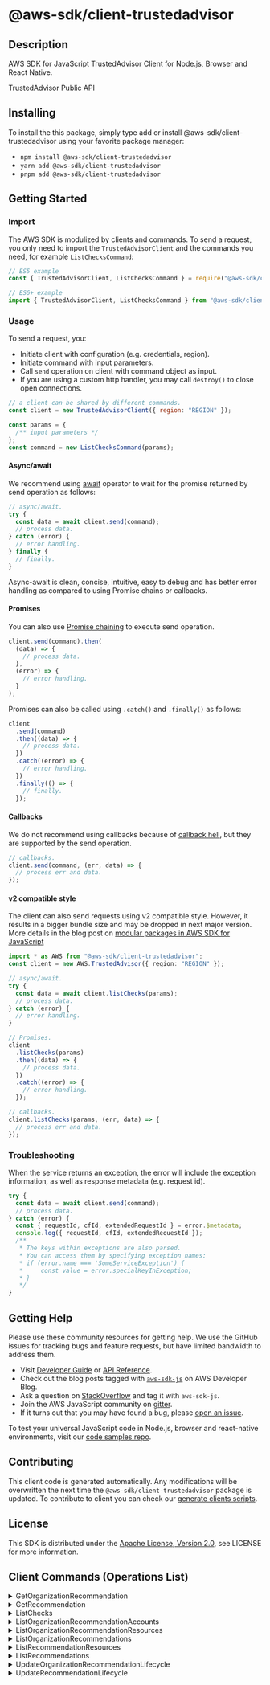 <!-- generated file, do not edit directly -->

# @aws-sdk/client-trustedadvisor

## Description

AWS SDK for JavaScript TrustedAdvisor Client for Node.js, Browser and React Native.

<p>TrustedAdvisor Public API</p>

## Installing

To install the this package, simply type add or install @aws-sdk/client-trustedadvisor
using your favorite package manager:

- `npm install @aws-sdk/client-trustedadvisor`
- `yarn add @aws-sdk/client-trustedadvisor`
- `pnpm add @aws-sdk/client-trustedadvisor`

## Getting Started

### Import

The AWS SDK is modulized by clients and commands.
To send a request, you only need to import the `TrustedAdvisorClient` and
the commands you need, for example `ListChecksCommand`:

```js
// ES5 example
const { TrustedAdvisorClient, ListChecksCommand } = require("@aws-sdk/client-trustedadvisor");
```

```ts
// ES6+ example
import { TrustedAdvisorClient, ListChecksCommand } from "@aws-sdk/client-trustedadvisor";
```

### Usage

To send a request, you:

- Initiate client with configuration (e.g. credentials, region).
- Initiate command with input parameters.
- Call `send` operation on client with command object as input.
- If you are using a custom http handler, you may call `destroy()` to close open connections.

```js
// a client can be shared by different commands.
const client = new TrustedAdvisorClient({ region: "REGION" });

const params = {
  /** input parameters */
};
const command = new ListChecksCommand(params);
```

#### Async/await

We recommend using [await](https://developer.mozilla.org/en-US/docs/Web/JavaScript/Reference/Operators/await)
operator to wait for the promise returned by send operation as follows:

```js
// async/await.
try {
  const data = await client.send(command);
  // process data.
} catch (error) {
  // error handling.
} finally {
  // finally.
}
```

Async-await is clean, concise, intuitive, easy to debug and has better error handling
as compared to using Promise chains or callbacks.

#### Promises

You can also use [Promise chaining](https://developer.mozilla.org/en-US/docs/Web/JavaScript/Guide/Using_promises#chaining)
to execute send operation.

```js
client.send(command).then(
  (data) => {
    // process data.
  },
  (error) => {
    // error handling.
  }
);
```

Promises can also be called using `.catch()` and `.finally()` as follows:

```js
client
  .send(command)
  .then((data) => {
    // process data.
  })
  .catch((error) => {
    // error handling.
  })
  .finally(() => {
    // finally.
  });
```

#### Callbacks

We do not recommend using callbacks because of [callback hell](http://callbackhell.com/),
but they are supported by the send operation.

```js
// callbacks.
client.send(command, (err, data) => {
  // process err and data.
});
```

#### v2 compatible style

The client can also send requests using v2 compatible style.
However, it results in a bigger bundle size and may be dropped in next major version. More details in the blog post
on [modular packages in AWS SDK for JavaScript](https://aws.amazon.com/blogs/developer/modular-packages-in-aws-sdk-for-javascript/)

```ts
import * as AWS from "@aws-sdk/client-trustedadvisor";
const client = new AWS.TrustedAdvisor({ region: "REGION" });

// async/await.
try {
  const data = await client.listChecks(params);
  // process data.
} catch (error) {
  // error handling.
}

// Promises.
client
  .listChecks(params)
  .then((data) => {
    // process data.
  })
  .catch((error) => {
    // error handling.
  });

// callbacks.
client.listChecks(params, (err, data) => {
  // process err and data.
});
```

### Troubleshooting

When the service returns an exception, the error will include the exception information,
as well as response metadata (e.g. request id).

```js
try {
  const data = await client.send(command);
  // process data.
} catch (error) {
  const { requestId, cfId, extendedRequestId } = error.$metadata;
  console.log({ requestId, cfId, extendedRequestId });
  /**
   * The keys within exceptions are also parsed.
   * You can access them by specifying exception names:
   * if (error.name === 'SomeServiceException') {
   *     const value = error.specialKeyInException;
   * }
   */
}
```

## Getting Help

Please use these community resources for getting help.
We use the GitHub issues for tracking bugs and feature requests, but have limited bandwidth to address them.

- Visit [Developer Guide](https://docs.aws.amazon.com/sdk-for-javascript/v3/developer-guide/welcome.html)
  or [API Reference](https://docs.aws.amazon.com/AWSJavaScriptSDK/v3/latest/index.html).
- Check out the blog posts tagged with [`aws-sdk-js`](https://aws.amazon.com/blogs/developer/tag/aws-sdk-js/)
  on AWS Developer Blog.
- Ask a question on [StackOverflow](https://stackoverflow.com/questions/tagged/aws-sdk-js) and tag it with `aws-sdk-js`.
- Join the AWS JavaScript community on [gitter](https://gitter.im/aws/aws-sdk-js-v3).
- If it turns out that you may have found a bug, please [open an issue](https://github.com/aws/aws-sdk-js-v3/issues/new/choose).

To test your universal JavaScript code in Node.js, browser and react-native environments,
visit our [code samples repo](https://github.com/aws-samples/aws-sdk-js-tests).

## Contributing

This client code is generated automatically. Any modifications will be overwritten the next time the `@aws-sdk/client-trustedadvisor` package is updated.
To contribute to client you can check our [generate clients scripts](https://github.com/aws/aws-sdk-js-v3/tree/main/scripts/generate-clients).

## License

This SDK is distributed under the
[Apache License, Version 2.0](http://www.apache.org/licenses/LICENSE-2.0),
see LICENSE for more information.

## Client Commands (Operations List)

<details>
<summary>
GetOrganizationRecommendation
</summary>

[Command API Reference](https://docs.aws.amazon.com/AWSJavaScriptSDK/v3/latest/client/trustedadvisor/command/GetOrganizationRecommendationCommand/) / [Input](https://docs.aws.amazon.com/AWSJavaScriptSDK/v3/latest/Package/-aws-sdk-client-trustedadvisor/Interface/GetOrganizationRecommendationCommandInput/) / [Output](https://docs.aws.amazon.com/AWSJavaScriptSDK/v3/latest/Package/-aws-sdk-client-trustedadvisor/Interface/GetOrganizationRecommendationCommandOutput/)

</details>
<details>
<summary>
GetRecommendation
</summary>

[Command API Reference](https://docs.aws.amazon.com/AWSJavaScriptSDK/v3/latest/client/trustedadvisor/command/GetRecommendationCommand/) / [Input](https://docs.aws.amazon.com/AWSJavaScriptSDK/v3/latest/Package/-aws-sdk-client-trustedadvisor/Interface/GetRecommendationCommandInput/) / [Output](https://docs.aws.amazon.com/AWSJavaScriptSDK/v3/latest/Package/-aws-sdk-client-trustedadvisor/Interface/GetRecommendationCommandOutput/)

</details>
<details>
<summary>
ListChecks
</summary>

[Command API Reference](https://docs.aws.amazon.com/AWSJavaScriptSDK/v3/latest/client/trustedadvisor/command/ListChecksCommand/) / [Input](https://docs.aws.amazon.com/AWSJavaScriptSDK/v3/latest/Package/-aws-sdk-client-trustedadvisor/Interface/ListChecksCommandInput/) / [Output](https://docs.aws.amazon.com/AWSJavaScriptSDK/v3/latest/Package/-aws-sdk-client-trustedadvisor/Interface/ListChecksCommandOutput/)

</details>
<details>
<summary>
ListOrganizationRecommendationAccounts
</summary>

[Command API Reference](https://docs.aws.amazon.com/AWSJavaScriptSDK/v3/latest/client/trustedadvisor/command/ListOrganizationRecommendationAccountsCommand/) / [Input](https://docs.aws.amazon.com/AWSJavaScriptSDK/v3/latest/Package/-aws-sdk-client-trustedadvisor/Interface/ListOrganizationRecommendationAccountsCommandInput/) / [Output](https://docs.aws.amazon.com/AWSJavaScriptSDK/v3/latest/Package/-aws-sdk-client-trustedadvisor/Interface/ListOrganizationRecommendationAccountsCommandOutput/)

</details>
<details>
<summary>
ListOrganizationRecommendationResources
</summary>

[Command API Reference](https://docs.aws.amazon.com/AWSJavaScriptSDK/v3/latest/client/trustedadvisor/command/ListOrganizationRecommendationResourcesCommand/) / [Input](https://docs.aws.amazon.com/AWSJavaScriptSDK/v3/latest/Package/-aws-sdk-client-trustedadvisor/Interface/ListOrganizationRecommendationResourcesCommandInput/) / [Output](https://docs.aws.amazon.com/AWSJavaScriptSDK/v3/latest/Package/-aws-sdk-client-trustedadvisor/Interface/ListOrganizationRecommendationResourcesCommandOutput/)

</details>
<details>
<summary>
ListOrganizationRecommendations
</summary>

[Command API Reference](https://docs.aws.amazon.com/AWSJavaScriptSDK/v3/latest/client/trustedadvisor/command/ListOrganizationRecommendationsCommand/) / [Input](https://docs.aws.amazon.com/AWSJavaScriptSDK/v3/latest/Package/-aws-sdk-client-trustedadvisor/Interface/ListOrganizationRecommendationsCommandInput/) / [Output](https://docs.aws.amazon.com/AWSJavaScriptSDK/v3/latest/Package/-aws-sdk-client-trustedadvisor/Interface/ListOrganizationRecommendationsCommandOutput/)

</details>
<details>
<summary>
ListRecommendationResources
</summary>

[Command API Reference](https://docs.aws.amazon.com/AWSJavaScriptSDK/v3/latest/client/trustedadvisor/command/ListRecommendationResourcesCommand/) / [Input](https://docs.aws.amazon.com/AWSJavaScriptSDK/v3/latest/Package/-aws-sdk-client-trustedadvisor/Interface/ListRecommendationResourcesCommandInput/) / [Output](https://docs.aws.amazon.com/AWSJavaScriptSDK/v3/latest/Package/-aws-sdk-client-trustedadvisor/Interface/ListRecommendationResourcesCommandOutput/)

</details>
<details>
<summary>
ListRecommendations
</summary>

[Command API Reference](https://docs.aws.amazon.com/AWSJavaScriptSDK/v3/latest/client/trustedadvisor/command/ListRecommendationsCommand/) / [Input](https://docs.aws.amazon.com/AWSJavaScriptSDK/v3/latest/Package/-aws-sdk-client-trustedadvisor/Interface/ListRecommendationsCommandInput/) / [Output](https://docs.aws.amazon.com/AWSJavaScriptSDK/v3/latest/Package/-aws-sdk-client-trustedadvisor/Interface/ListRecommendationsCommandOutput/)

</details>
<details>
<summary>
UpdateOrganizationRecommendationLifecycle
</summary>

[Command API Reference](https://docs.aws.amazon.com/AWSJavaScriptSDK/v3/latest/client/trustedadvisor/command/UpdateOrganizationRecommendationLifecycleCommand/) / [Input](https://docs.aws.amazon.com/AWSJavaScriptSDK/v3/latest/Package/-aws-sdk-client-trustedadvisor/Interface/UpdateOrganizationRecommendationLifecycleCommandInput/) / [Output](https://docs.aws.amazon.com/AWSJavaScriptSDK/v3/latest/Package/-aws-sdk-client-trustedadvisor/Interface/UpdateOrganizationRecommendationLifecycleCommandOutput/)

</details>
<details>
<summary>
UpdateRecommendationLifecycle
</summary>

[Command API Reference](https://docs.aws.amazon.com/AWSJavaScriptSDK/v3/latest/client/trustedadvisor/command/UpdateRecommendationLifecycleCommand/) / [Input](https://docs.aws.amazon.com/AWSJavaScriptSDK/v3/latest/Package/-aws-sdk-client-trustedadvisor/Interface/UpdateRecommendationLifecycleCommandInput/) / [Output](https://docs.aws.amazon.com/AWSJavaScriptSDK/v3/latest/Package/-aws-sdk-client-trustedadvisor/Interface/UpdateRecommendationLifecycleCommandOutput/)

</details>
